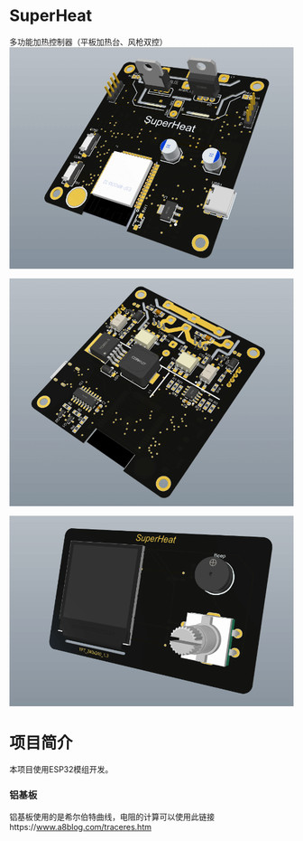 # SuperHeat
多功能加热控制器（平板加热台、风枪双控）
![SuperHeat](Images/SuperHeat_Ctrl_F.png)

![SuperHeat](Images/SuperHeat_Ctrl_B.png)

![SuperHeat](Images/SuperHeat.png)

# 项目简介
本项目使用ESP32模组开发。

### 铝基板
铝基板使用的是希尔伯特曲线，电阻的计算可以使用此链接https://www.a8blog.com/traceres.htm
